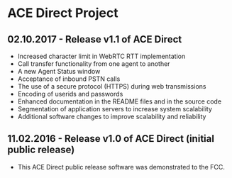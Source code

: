 # ACE Direct Project

## 02.10.2017 - Release v1.1 of ACE Direct

* Increased character limit in WebRTC RTT implementation
* Call transfer functionality from one agent to another
* A new Agent Status window
* Acceptance of inbound PSTN calls
* The use of a secure protocol (HTTPS) during web transmissions
* Encoding of userids and passwords
* Enhanced documentation in the README files and in the source code
* Segmentation of application servers to increase system scalability 
* Additional software changes to improve scalability and reliability

## 11.02.2016 - Release v1.0 of ACE Direct (initial public release)

* This ACE Direct public release software was demonstrated to the FCC.


